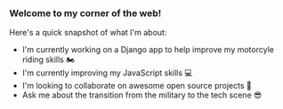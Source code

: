 ### Welcome to my corner of the web!

Here's a quick snapshot of what I'm about:

- I'm currently working on a Django app to help improve my motorcyle riding skills 🏍️
- I'm currently improving my JavaScript skills 💻
- I'm looking to collaborate on awesome open source projects 🤝
- Ask me about the transition from the military to the tech scene 😎



